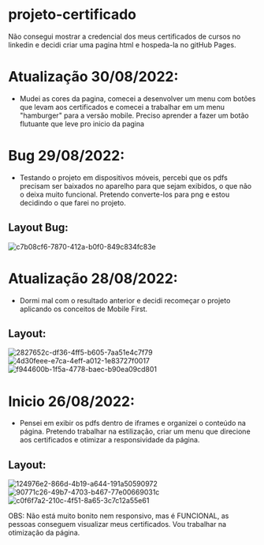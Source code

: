 # projeto-certificado
 Não consegui mostrar a credencial dos meus certificados de cursos no linkedin e decidi criar uma pagina html e hospeda-la no gitHub Pages.

 # Atualização 30/08/2022:
 - Mudei as cores da pagina, comecei a desenvolver um menu com botões que levam aos certificados e comecei a trabalhar em um menu "hamburger" para a versão mobile. Preciso aprender a fazer um botão flutuante que leve pro inicio da pagina
 
 # Bug 29/08/2022:
 - Testando o projeto em dispositivos móveis, percebi que os pdfs precisam ser baixados no aparelho para que sejam exibidos, o que não o deixa muito funcional. Pretendo converte-los para png e estou decidindo o que farei no projeto. 
 ## Layout Bug:
 ![c7b08cf6-7870-412a-b0f0-849c834fc83e](https://user-images.githubusercontent.com/89949855/187200989-c0e0320d-cd6c-4bfb-acee-e0dc0a09dbec.jpg)

 
 # Atualização 28/08/2022:
 - Dormi mal com o resultado anterior e decidi recomeçar o projeto aplicando os conceitos de Mobile First.
 ## Layout:
 
 ![2827652c-df36-4ff5-b605-7aa51e4c7f79](https://user-images.githubusercontent.com/89949855/187091544-ceea9366-bc78-4ea6-83f6-cd080785047a.jpg)
![4d30feee-e7ca-4eff-a012-1e83727f0017](https://user-images.githubusercontent.com/89949855/187091552-715eaa7b-cbba-4ec6-8898-0ba779a27bdb.jpg)
![f944600b-1f5a-4778-baec-b90ea09cd801](https://user-images.githubusercontent.com/89949855/187091553-7ced009d-276b-44f7-9958-c79da9115f48.jpg)


# Inicio 26/08/2022:
- Pensei em exibir os pdfs dentro de iframes e organizei o conteúdo na página. Pretendo trabalhar na estilização, criar um menu que direcione aos certificados e otimizar a responsividade da página.
## Layout:
![124976e2-866d-4b19-a644-191a50590972](https://user-images.githubusercontent.com/89949855/186976659-e507a818-5600-4d9b-8adc-13977d7d69b6.jpg)
![90771c26-49b7-4703-b467-77e00669031c](https://user-images.githubusercontent.com/89949855/186976666-061750f0-7fc8-4ca3-9c5c-c7030ce12a79.jpg)
![c0f6f7a2-210c-4f51-8a65-3c7c12a55e61](https://user-images.githubusercontent.com/89949855/186976672-f42d109a-1a41-48b3-964b-c096d4155897.jpg)

OBS: Não está muito bonito nem responsivo, mas é FUNCIONAL, as pessoas conseguem visualizar meus certificados. Vou trabalhar na otimização da página.

